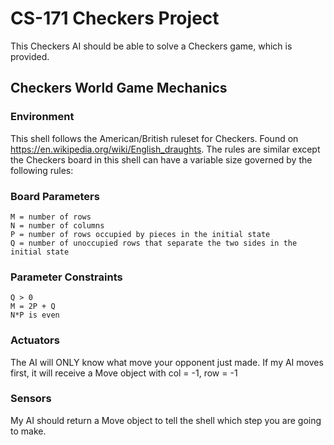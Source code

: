 # CS-171 Checkers Project
This Checkers AI should be able to solve a Checkers game, which is provided.

## Checkers World Game Mechanics 
### Environment
This shell follows the American/British ruleset for Checkers. Found on https://en.wikipedia.org/wiki/English_draughts. The rules are similar except the Checkers board in this shell can have a variable size governed by the following rules:

### Board Parameters
	M = number of rows
	N = number of columns
	P = number of rows occupied by pieces in the initial state
	Q = number of unoccupied rows that separate the two sides in the initial state
  
### Parameter Constraints
	Q > 0
	M = 2P + Q
	N*P is even
  
### Actuators 
The AI will ONLY know what move your opponent just made. If my AI moves first, it will receive a Move object with col = -1, row = -1

### Sensors
My AI should return a Move object to tell the shell which step you are going to make.



